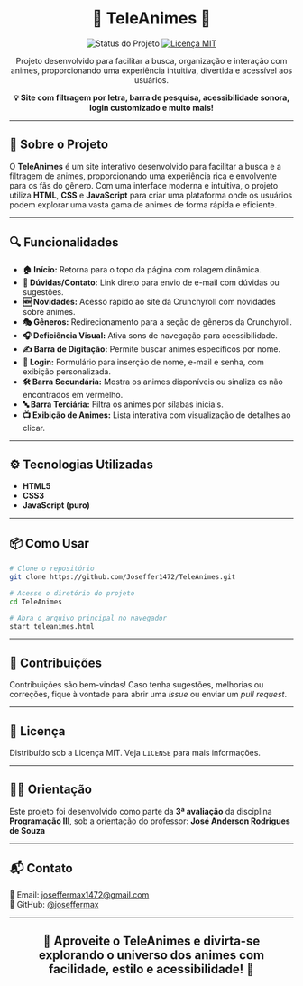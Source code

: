 <h1 align="center">🎥 TeleAnimes 👾</h1>

<p align="center">
  <img src="https://img.shields.io/badge/Status-Concluído-brightgreen.svg" alt="Status do Projeto">
  <a href="https://opensource.org/licenses/MIT">
    <img src="https://img.shields.io/badge/License-MIT-blue.svg" alt="Licença MIT">
  </a>
</p>

<p align="center">
  Projeto desenvolvido para facilitar a busca, organização e interação com animes, proporcionando uma experiência intuitiva, divertida e acessível aos usuários.
</p>

<p align="center">
  <strong>💡 Site com filtragem por letra, barra de pesquisa, acessibilidade sonora, login customizado e muito mais!</strong>
</p>

---

## 📝 Sobre o Projeto

O **TeleAnimes** é um site interativo desenvolvido para facilitar a busca e a filtragem de animes, proporcionando uma experiência rica e envolvente para os fãs do gênero. Com uma interface moderna e intuitiva, o projeto utiliza **HTML**, **CSS** e **JavaScript** para criar uma plataforma onde os usuários podem explorar uma vasta gama de animes de forma rápida e eficiente.

---

## 🔍 Funcionalidades

- **🏠 Início:** Retorna para o topo da página com rolagem dinâmica.
- **📧 Dúvidas/Contato:** Link direto para envio de e-mail com dúvidas ou sugestões.
- **🆕 Novidades:** Acesso rápido ao site da Crunchyroll com novidades sobre animes.
- **🎭 Gêneros:** Redirecionamento para a seção de gêneros da Crunchyroll.
- **🎧 Deficiência Visual:** Ativa sons de navegação para acessibilidade.
- **✍️ Barra de Digitação:** Permite buscar animes específicos por nome.
- **🔑 Login:** Formulário para inserção de nome, e-mail e senha, com exibição personalizada.
- **🛠️ Barra Secundária:** Mostra os animes disponíveis ou sinaliza os não encontrados em vermelho.
- **🔤 Barra Terciária:** Filtra os animes por sílabas iniciais.
- **📺 Exibição de Animes:** Lista interativa com visualização de detalhes ao clicar.

---

## ⚙️ Tecnologias Utilizadas

- **HTML5**
- **CSS3**
- **JavaScript (puro)**

---

## 📦 Como Usar

```bash
# Clone o repositório
git clone https://github.com/Joseffer1472/TeleAnimes.git

# Acesse o diretório do projeto
cd TeleAnimes

# Abra o arquivo principal no navegador
start teleanimes.html
````
---

## 🤝 Contribuições

Contribuições são bem-vindas! Caso tenha sugestões, melhorias ou correções, fique à vontade para abrir uma *issue* ou enviar um *pull request*.

---

## 📜 Licença

Distribuído sob a Licença MIT. Veja `LICENSE` para mais informações.

---

## 👨‍🏫 Orientação

Este projeto foi desenvolvido como parte da **3ª avaliação** da disciplina **Programação III**, sob a orientação do professor: **José Anderson Rodrigues de Souza**

---

## 📬 Contato

📧 Email: [joseffermax1472@gmail.com](mailto:joseffermax1472@gmail.com)  
🔗 GitHub: [@joseffermax](https://github.com/joseffermax)

---

<h2 align="center">🎉 Aproveite o TeleAnimes e divirta-se explorando o universo dos animes com facilidade, estilo e acessibilidade! 🚀</h2>


